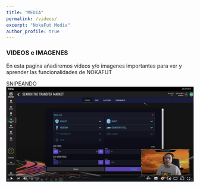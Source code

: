 ```yaml
---
title: "MEDIA"
permalink: /videos/
excerpt: "NokaFut Media"
author_profile: true
---
```




### VIDEOS e IMAGENES

En esta pagina añadiremos videos y/o imagenes importantes para ver y aprender las funcionalidades de NOKAFUT

SNIPEANDO
[![Snipeando Nokafut](./images/maroSnipeando.png)](https://www.youtube.com/watch?v=8-fVReDC__M)
